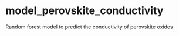 # model_perovskite_conductivity
Random forest model to predict the conductivity of perovskite oxides